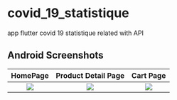 # covid_19_statistique

app flutter covid 19 statistique related with API

## Android Screenshots

|          HomePage           |     Product Detail Page     |          Cart Page          |
| :-------------------------: | :-------------------------: | :-------------------------: |
| ![](/screenShot/1?raw=true) | ![](/screenShot/1?raw=true) | ![](/screenShot/1?raw=true) |
